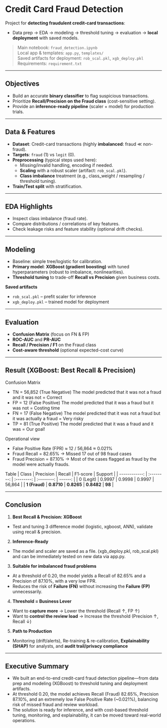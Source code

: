 # Credit Card Fraud Detection

Project for **detecting fraudulent credit-card transactions**:
- Data prep → EDA → modeling → threshold tuning → evaluation → **local deployment** with saved models.

> Main notebook: `fraud_detection.ipynb`  
> Local app & templates: `app.py`, `templates/`  
> Saved artifacts for deployment: `rob_scal.pkl`, `xgb_deploy.pkl`  
> Requirements: `requirement.txt`

---

## Objectives
- Build an accurate **binary classifier** to flag suspicious transactions.
- Prioritize **Recall/Precision on the Fraud class** (cost-sensitive setting).
- Provide an **inference-ready pipeline** (scaler + model) for production trials.

---

## Data & Features
- **Dataset**: Credit-card transactions (highly **imbalanced**: fraud ≪ non-fraud).
- **Targets**: `fraud` (1) vs `legit` (0).
- **Preprocessing** (typical steps used here):
  - Missing/invalid handling, encoding if needed.
  - **Scaling** with a robust scaler (artifact: `rob_scal.pkl`).
  - **Class imbalance** treatment (e.g., class_weight / resampling / threshold tuning).
- **Train/Test split** with stratification.

---

## EDA Highlights
- Inspect class imbalance (fraud rate).
- Compare distributions / correlations of key features.
- Check leakage risks and feature stability (optional drift checks).

---

## Modeling
- Baseline: simple tree/logistic for calibration.
- **Primary model**: **XGBoost (gradient boosting)** with tuned hyperparameters (robust to imbalance, nonlinearities).
- **Threshold tuning** to trade-off **Recall vs Precision** given business costs.

**Saved artifacts**  
- `rob_scal.pkl` – prefit scaler for inference  
- `xgb_deploy.pkl` – trained model for deployment  

---

## Evaluation
- **Confusion Matrix** (focus on FN & FP)
- **ROC-AUC** and **PR-AUC**
- **Recall / Precision / F1** on the Fraud class
- **Cost-aware threshold** (optional expected-cost curve)

---

## Result (XGBoost: Best Recall & Precision)
Confusion Matrix
- TN = 56,852 (True Negative) The model predicted that it was not a fraud and it was not = Correct
- FP = 12 (False Positive) The model predicted that it was a fraud but it was not = Costing time
- FN = 17 (False Negative) The model predicted that it was not a fraud but it was actually a fraud = Very risky
- TP = 81 (True Positive) The model predicted that it was a fraud and it was = Our goal!

Operational view
- False Positive Rate (FPR) ≈ 12 / 56,864 ≈ 0.021%
- Fraud Recall = 82.65% → Missed 17 out of 98 fraud cases
- Fraud Precision = 87.10% → Most of the cases flagged as fraud by the model were actually frauds.

Table
|         Class |  Precision |   Recall   |  F1-score  | Support |
| ------------: | :--------: | :--------: | :--------: | ------: |
|     0 (Legit) |   0.9997   |   0.9998   |   0.9997   |  56,864 |
| **1 (Fraud)** | **0.8710** | **0.8265** | **0.8482** |  **98** |

---

## Conclusion

1. **Best Recall & Precision: XGBoost**
- Test and tuning 3 difference model (logistic, xgboost, ANN), validate using recall & precision.

2. **Inference-Ready**
- The model and scaler are saved as a file. (xgb_deploy.pkl, rob_scal.pkl) and can be immediately tested on new data via app.py.

3. **Suitable for imbalanced fraud problems**
- At a threshold of 0.20, the model yields a Recall of 82.65% and a Precision of 87.10%, with a very low FPR.
- Reduces the risk of **Failure (FN)** without increasing the **Failure (FP)** unnecessarily.

4. **Threshold = Business Lever**
- Want to **capture more** → Lower the threshold (Recall ↑, FP ↑)
- Want to **control the review load** → Increase the threshold (Precision ↑, Recall ↓)

5. **Path to Production**
- Monitoring (drift/alerts), Re-training & re-calibration, **Explainability (SHAP)** for analysts, and **audit trail/privacy compliance**

---

## Executive Summary

- We built an end-to-end credit-card fraud detection pipeline—from data prep and modeling (XGBoost) to threshold tuning and deployment artifacts.
- At threshold 0.20, the model achieves Recall (Fraud) 82.65%, Precision 87.10%, and an extremely low False Positive Rate (~0.021%), balancing risk of missed fraud and review workload.
- The solution is ready for inference, and with cost-based threshold tuning, monitoring, and explainability, it can be moved toward real-world operations.


